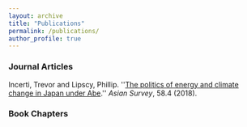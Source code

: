 ```yaml
---
layout: archive
title: "Publications"
permalink: /publications/
author_profile: true
---
```


### Journal Articles

Incerti, Trevor and Lipscy, Phillip. ''[The politics of energy and climate change in Japan under Abe](http://as.ucpress.edu/content/ucpas/58/4/607.full.pdf).'' *Asian Survey*, 58.4 (2018). 


### Book Chapters


